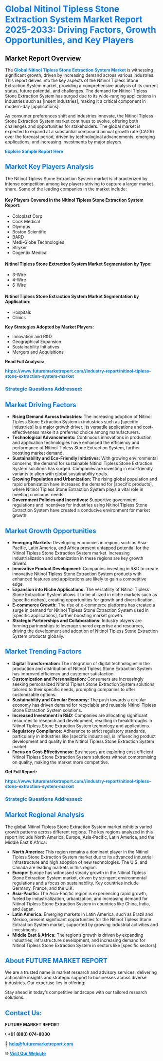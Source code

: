 <h1 style="color: #007BFF;">Global Nitinol Tipless Stone Extraction System Market Report 2025-2033: Driving Factors, Growth Opportunities, and Key Players</h1>

<section id="overview">
<h2>Market Report Overview</h2>
<p>The <a href="https://www.futuremarketreport.com//industry-report/nitinol-tipless-stone-extraction-system-market" style="color: #007BFF; text-decoration: none;"><strong>Global Nitinol Tipless Stone Extraction System Market</strong></a> is witnessing significant growth, driven by increasing demand across various industries. This report delves into the key aspects of the Nitinol Tipless Stone Extraction System market, providing a comprehensive analysis of its current status, future potential, and challenges. The demand for Nitinol Tipless Stone Extraction System has surged due to its wide-ranging applications in industries such as [insert industries], making it a critical component in modern-day [applications].</p>
<p>As consumer preferences shift and industries innovate, the Nitinol Tipless Stone Extraction System market continues to evolve, offering both challenges and opportunities for stakeholders. The global market is expected to expand at a substantial compound annual growth rate (CAGR) over the forecast period, driven by technological advancements, emerging applications, and increasing investments by major players.</p>
</section>

<section id="overview">
<p><a href="https://www.futuremarketreport.com//request-sample/reportId=50048" style="color: #007BFF; text-decoration: none;"><strong>Explore Sample Report Here</strong></a></p>
</section>

<section id="key-players">
<h2 style="color: #007BFF;">Market Key Players Analysis</h2>
<p>The Nitinol Tipless Stone Extraction System market is characterized by intense competition among key players striving to capture a larger market share. Some of the leading companies in the market include:</p>
<h4>Key Players Covered in the Nitinol Tipless Stone Extraction System Report:</h4>
<ul><li>Coloplast Corp</li><li>Cook Medical</li><li>Olympus</li><li>Boston Scientific</li><li>BARD</li><li>Medi-Globe Technologies</li><li>Stryker</li><li>Cogentix Medical</li></ul>
<h4>Nitinol Tipless Stone Extraction System Market Segmentation by Type:</h4>
<ul><li>3-Wire</li><li>4-Wire</li><li>6-Wire</li></ul>

<h4>Nitinol Tipless Stone Extraction System Market Segmentation by Application:</h4>
<ul><li>Hospitals</li><li>Clinics</li></ul>
<p><strong>Key Strategies Adopted by Market Players:</strong></p>
<ul>
<li>Innovation and R&D</li>
<li>Geographical Expansion</li>
<li>Sustainability Initiatives</li>
<li>Mergers and Acquisitions</li>
</ul>
</section>

<section>
<p><strong>Read Full Analysis: </strong></p><a href="https://www.futuremarketreport.com//industry-report/nitinol-tipless-stone-extraction-system-market" style="color: #007BFF; text-decoration: none;"><strong>https://www.futuremarketreport.com//industry-report/nitinol-tipless-stone-extraction-system-market</strong></a>
<h3 style="color: #007BFF;">Strategic Questions Addressed:</h3>
</section>

<section id="driving-factors">
<h2 style="color: #007BFF;">Market Driving Factors</h2>
<ul>
<li><strong>Rising Demand Across Industries:</strong> The increasing adoption of Nitinol Tipless Stone Extraction System in industries such as [specific industries] is a major growth driver. Its versatile applications and cost-effectiveness make it a preferred choice among manufacturers.</li>
<li><strong>Technological Advancements:</strong> Continuous innovations in production and application technologies have enhanced the efficiency and performance of Nitinol Tipless Stone Extraction System, further boosting market demand.</li>
<li><strong>Sustainability and Eco-Friendly Initiatives:</strong> With growing environmental concerns, the demand for sustainable Nitinol Tipless Stone Extraction System solutions has surged. Companies are investing in eco-friendly variants to align with global sustainability goals.</li>
<li><strong>Growing Population and Urbanization:</strong> The rising global population and rapid urbanization have increased the demand for [specific products], where Nitinol Tipless Stone Extraction System plays a vital role in meeting consumer needs.</li>
<li><strong>Government Policies and Incentives:</strong> Supportive government regulations and incentives for industries using Nitinol Tipless Stone Extraction System have created a conducive environment for market growth.</li>
</ul>
</section>

<section id="growth-opportunities">
<h2 style="color: #007BFF;">Market Growth Opportunities</h2>
<ul>
<li><strong>Emerging Markets:</strong> Developing economies in regions such as Asia-Pacific, Latin America, and Africa present untapped potential for the Nitinol Tipless Stone Extraction System market. Increasing industrialization and urbanization in these regions are key growth drivers.</li>
<li><strong>Innovative Product Development:</strong> Companies investing in R&D to create innovative Nitinol Tipless Stone Extraction System products with enhanced features and applications are likely to gain a competitive edge.</li>
<li><strong>Expansion into Niche Applications:</strong> The versatility of Nitinol Tipless Stone Extraction System allows it to be utilized in niche markets such as [specific niches], creating opportunities for growth and diversification.</li>
<li><strong>E-commerce Growth:</strong> The rise of e-commerce platforms has created a surge in demand for Nitinol Tipless Stone Extraction System used in [specific applications], further boosting market growth.</li>
<li><strong>Strategic Partnerships and Collaborations:</strong> Industry players are forming partnerships to leverage shared expertise and resources, driving the development and adoption of Nitinol Tipless Stone Extraction System products globally.</li>
</ul>
</section>

<section id="trending-factors">
<h2 style="color: #007BFF;">Market Trending Factors</h2>
<ul>
<li><strong>Digital Transformation:</strong> The integration of digital technologies in the production and distribution of Nitinol Tipless Stone Extraction System has improved efficiency and customer satisfaction.</li>
<li><strong>Customization and Personalization:</strong> Consumers are increasingly seeking personalized Nitinol Tipless Stone Extraction System solutions tailored to their specific needs, prompting companies to offer customizable options.</li>
<li><strong>Sustainability and Circular Economy:</strong> The push towards a circular economy has driven demand for recyclable and reusable Nitinol Tipless Stone Extraction System solutions.</li>
<li><strong>Increased Investment in R&D:</strong> Companies are allocating significant resources to research and development, resulting in breakthroughs in Nitinol Tipless Stone Extraction System technology and applications.</li>
<li><strong>Regulatory Compliance:</strong> Adherence to strict regulatory standards, particularly in industries like [specific industries], is influencing product development and quality in the Nitinol Tipless Stone Extraction System market.</li>
<li><strong>Focus on Cost-Effectiveness:</strong> Businesses are exploring cost-efficient Nitinol Tipless Stone Extraction System solutions without compromising on quality, making the market more competitive.</li>
</ul>
</section>

<section>
<p><strong>Get Full Report: </strong></p><a href="https://www.futuremarketreport.com//industry-report/nitinol-tipless-stone-extraction-system-market" style="color: #007BFF; text-decoration: none;"><strong>https://www.futuremarketreport.com//industry-report/nitinol-tipless-stone-extraction-system-market</strong></a>
<h3 style="color: #007BFF;">Strategic Questions Addressed:</h3>
</section>


<section id="regional-analysis">
<h2 style="color: #007BFF;">Market Regional Analysis</h2>
<p>The global Nitinol Tipless Stone Extraction System market exhibits varied growth patterns across different regions. The key regions analyzed in this report include North America, Europe, Asia-Pacific, Latin America, and the Middle East & Africa:</p>
<ul>
<li><strong>North America:</strong> This region remains a dominant player in the Nitinol Tipless Stone Extraction System market due to its advanced industrial infrastructure and high adoption of new technologies. The U.S. and Canada are leading markets in this region.</li>
<li><strong>Europe:</strong> Europe has witnessed steady growth in the Nitinol Tipless Stone Extraction System market, driven by stringent environmental regulations and a focus on sustainability. Key countries include Germany, France, and the U.K.</li>
<li><strong>Asia-Pacific:</strong> The Asia-Pacific region is experiencing rapid growth, fueled by industrialization, urbanization, and increasing demand for Nitinol Tipless Stone Extraction System in countries like China, India, and Japan.</li>
<li><strong>Latin America:</strong> Emerging markets in Latin America, such as Brazil and Mexico, present significant opportunities for the Nitinol Tipless Stone Extraction System market, supported by growing industrial activities and investments.</li>
<li><strong>Middle East & Africa:</strong> The region’s growth is driven by expanding industries, infrastructure development, and increasing demand for Nitinol Tipless Stone Extraction System in sectors like [specific sectors].</li>
</ul>
</section>

<footer>
<h2 style="color: #007BFF;">About FUTURE MARKET REPORT</h2>
<p>We are a trusted name in market research and advisory services, delivering actionable insights and strategic support to businesses across diverse industries. Our expertise lies in offering:</p>

<p>Stay ahead in today’s competitive landscape with our tailored research solutions.</p>

<h2 style="color: #007BFF;">Contact Us:</h2>
<p><strong>FUTURE MARKET REPORT</strong></p>
<p>📞 <strong>+91 (883) 074-8030</strong></p>
<p>📧 <strong><a href="mailto:help@futuremarketreport.com" style="color: #007BFF;">help@futuremarketreport.com</a></strong></p>
<p>🌐 <strong><a href="https://www.futuremarketreport.com/" style="color: #007BFF;">Visit Our Website</a></strong></p>
</footer>